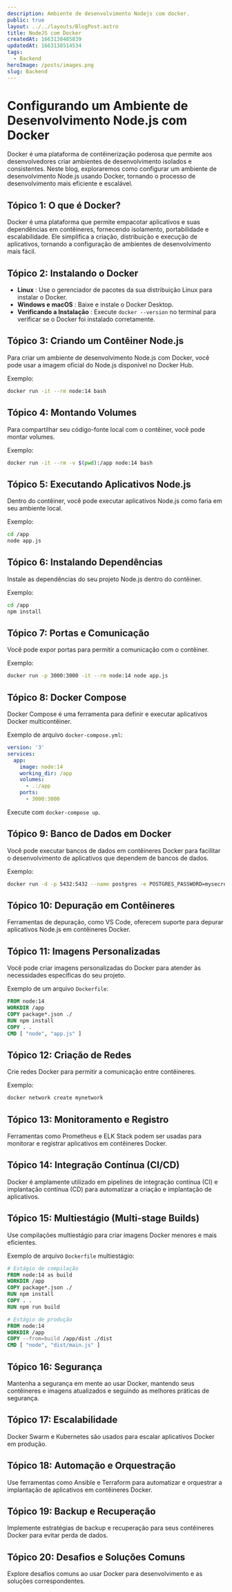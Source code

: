 ```yaml
---
description: Ambiente de desenvolvimento Nodejs com docker.
public: true
layout: ../../layouts/BlogPost.astro
title: NodeJS com Docker
createdAt: 1663138485839
updatedAt: 1663138514534
tags:
  - Backend
heroImage: /posts/images.png
slug: Backend
---
```



# Configurando um Ambiente de Desenvolvimento Node.js com Docker

Docker é uma plataforma de contêinerização poderosa que permite aos desenvolvedores criar ambientes de desenvolvimento isolados e consistentes. Neste blog, exploraremos como configurar um ambiente de desenvolvimento Node.js usando Docker, tornando o processo de desenvolvimento mais eficiente e escalável.
## Tópico 1: O que é Docker?

Docker é uma plataforma que permite empacotar aplicativos e suas dependências em contêineres, fornecendo isolamento, portabilidade e escalabilidade. Ele simplifica a criação, distribuição e execução de aplicativos, tornando a configuração de ambientes de desenvolvimento mais fácil.
## Tópico 2: Instalando o Docker 
- **Linux** : Use o gerenciador de pacotes da sua distribuição Linux para instalar o Docker. 
- **Windows e macOS** : Baixe e instale o Docker Desktop. 
- **Verificando a Instalação** : Execute `docker --version` no terminal para verificar se o Docker foi instalado corretamente.
## Tópico 3: Criando um Contêiner Node.js

Para criar um ambiente de desenvolvimento Node.js com Docker, você pode usar a imagem oficial do Node.js disponível no Docker Hub.

Exemplo:

```bash
docker run -it --rm node:14 bash
```


## Tópico 4: Montando Volumes

Para compartilhar seu código-fonte local com o contêiner, você pode montar volumes.

Exemplo:

```bash
docker run -it --rm -v $(pwd):/app node:14 bash
```


## Tópico 5: Executando Aplicativos Node.js

Dentro do contêiner, você pode executar aplicativos Node.js como faria em seu ambiente local.

Exemplo:

```bash
cd /app
node app.js
```


## Tópico 6: Instalando Dependências

Instale as dependências do seu projeto Node.js dentro do contêiner.

Exemplo:

```bash
cd /app
npm install
```


## Tópico 7: Portas e Comunicação

Você pode expor portas para permitir a comunicação com o contêiner.

Exemplo:

```bash
docker run -p 3000:3000 -it --rm node:14 node app.js
```


## Tópico 8: Docker Compose

Docker Compose é uma ferramenta para definir e executar aplicativos Docker multicontêiner.

Exemplo de arquivo `docker-compose.yml`:

```yaml
version: '3'
services:
  app:
    image: node:14
    working_dir: /app
    volumes:
      - .:/app
    ports:
      - 3000:3000
```



Execute com `docker-compose up`.
## Tópico 9: Banco de Dados em Docker

Você pode executar bancos de dados em contêineres Docker para facilitar o desenvolvimento de aplicativos que dependem de bancos de dados.

Exemplo:

```bash
docker run -d -p 5432:5432 --name postgres -e POSTGRES_PASSWORD=mysecretpassword postgres:latest
```


## Tópico 10: Depuração em Contêineres

Ferramentas de depuração, como VS Code, oferecem suporte para depurar aplicativos Node.js em contêineres Docker.
## Tópico 11: Imagens Personalizadas

Você pode criar imagens personalizadas do Docker para atender às necessidades específicas do seu projeto.

Exemplo de um arquivo `Dockerfile`:

```dockerfile
FROM node:14
WORKDIR /app
COPY package*.json ./
RUN npm install
COPY . .
CMD [ "node", "app.js" ]
```


## Tópico 12: Criação de Redes

Crie redes Docker para permitir a comunicação entre contêineres.

Exemplo:

```bash
docker network create mynetwork
```


## Tópico 13: Monitoramento e Registro

Ferramentas como Prometheus e ELK Stack podem ser usadas para monitorar e registrar aplicativos em contêineres Docker.
## Tópico 14: Integração Contínua (CI/CD)

Docker é amplamente utilizado em pipelines de integração contínua (CI) e implantação contínua (CD) para automatizar a criação e implantação de aplicativos.
## Tópico 15: Multiestágio (Multi-stage Builds)

Use compilações multiestágio para criar imagens Docker menores e mais eficientes.

Exemplo de arquivo `Dockerfile` multiestágio:

```dockerfile
# Estágio de compilação
FROM node:14 as build
WORKDIR /app
COPY package*.json ./
RUN npm install
COPY . .
RUN npm run build

# Estágio de produção
FROM node:14
WORKDIR /app
COPY --from=build /app/dist ./dist
CMD [ "node", "dist/main.js" ]
```


## Tópico 16: Segurança

Mantenha a segurança em mente ao usar Docker, mantendo seus contêineres e imagens atualizados e seguindo as melhores práticas de segurança.
## Tópico 17: Escalabilidade

Docker Swarm e Kubernetes são usados para escalar aplicativos Docker em produção.
## Tópico 18: Automação e Orquestração

Use ferramentas como Ansible e Terraform para automatizar e orquestrar a implantação de aplicativos em contêineres Docker.
## Tópico 19: Backup e Recuperação

Implemente estratégias de backup e recuperação para seus contêineres Docker para evitar perda de dados.
## Tópico 20: Desafios e Soluções Comuns

Explore desafios comuns ao usar Docker para desenvolvimento e as soluções correspondentes.